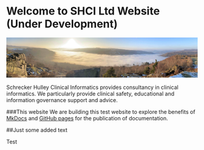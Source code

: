 # Welcome to SHCI Ltd Website (Under Development)

![Image title](/images/Banner.jpg)

Schrecker Hulley Clinical Informatics provides consultancy in clinical informatics. We particularly provide clinical safety, educational and information governance support and advice.

###This website
We are building this test website to explore the benefits of [MkDocs](https://www.mkdocs.org) and [GitHub pages](https://pages.github.com) for the publication of documentation.

##Just some added text

Test
